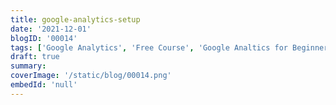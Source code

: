 ```yaml
---
title: google-analytics-setup
date: '2021-12-01'
blogID: '00014'
tags: ['Google Analytics', 'Free Course', 'Google Analtics for Beginners']
draft: true
summary:
coverImage: '/static/blog/00014.png'
embedId: 'null'
---
```


